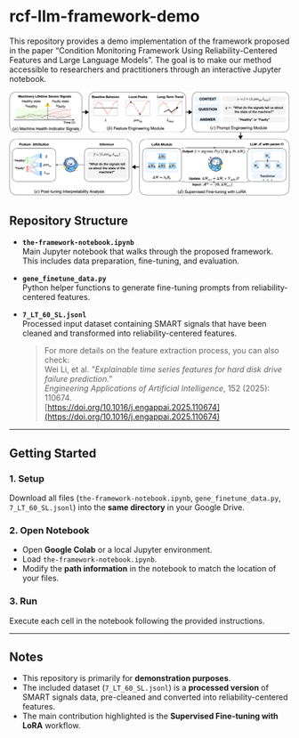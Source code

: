 # rcf-llm-framework-demo
This repository provides a demo implementation of the framework proposed in the paper “Condition Monitoring Framework Using Reliability-Centered Features and Large Language Models”. The goal is to make our method accessible to researchers and practitioners through an interactive Jupyter notebook.

![Framework Overview](framework_figure.png)

## Repository Structure

- **`the-framework-notebook.ipynb`**  
  Main Jupyter notebook that walks through the proposed framework. This includes data preparation, fine-tuning, and evaluation.  

- **`gene_finetune_data.py`**  
  Python helper functions to generate fine-tuning prompts from reliability-centered features.  

- **`7_LT_60_SL.jsonl`**  
  Processed input dataset containing SMART signals that have been cleaned and transformed into reliability-centered features.  
  > For more details on the feature extraction process, you can also check:  
  > Wei Li, et al. *"Explainable time series features for hard disk drive failure prediction."*  
  > *Engineering Applications of Artificial Intelligence*, 152 (2025): 110674.  
  > [https://doi.org/10.1016/j.engappai.2025.110674](https://doi.org/10.1016/j.engappai.2025.110674)  

---

## Getting Started

### 1. Setup
Download all files (`the-framework-notebook.ipynb`, `gene_finetune_data.py`, `7_LT_60_SL.jsonl`) into the **same directory** in your Google Drive.  

### 2. Open Notebook
- Open **Google Colab** or a local Jupyter environment.  
- Load `the-framework-notebook.ipynb`.  
- Modify the **path information** in the notebook to match the location of your files.  

### 3. Run
Execute each cell in the notebook following the provided instructions.  

---

## Notes
- This repository is primarily for **demonstration purposes**.  
- The included dataset (`7_LT_60_SL.jsonl`) is a **processed version** of SMART signals data, pre-cleaned and converted into reliability-centered features.  
- The main contribution highlighted is the **Supervised Fine-tuning with LoRA** workflow.
